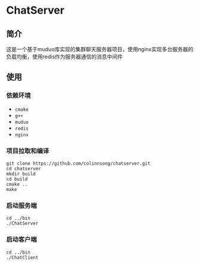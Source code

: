 # ChatServer

## 简介
这是一个基于muduo库实现的集群聊天服务器项目，使用nginx实现多台服务器的负载均衡，使用redis作为服务器通信的消息中间件

## 使用

### 依赖环境
* `cmake`
* `g++`
* `muduo`
* `redis`
* `nginx`

### 项目拉取和编译
```
git clone https://github.com/colinnsong/chatserver.git  
cd chatserver  
mkdir build  
cd build  
cmake ..  
make  
```

### 启动服务端
```
cd ../bin  
./ChatServer
```

### 启动客户端
```
cd ../bin  
./ChatClient
```
